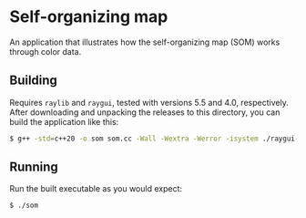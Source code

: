 # Self-organizing map

An application that illustrates how the self-organizing map (SOM) works through color data.

## Building

Requires `raylib` and `raygui`, tested with versions 5.5 and 4.0, respectively. After downloading and unpacking the releases to this directory, you can build the application like this:

```bash
$ g++ -std=c++20 -o som som.cc -Wall -Wextra -Werror -isystem ./raygui-4.0/src -isystem ./raylib-5.5_linux_amd64/include -L ./raylib-5.5_linux_amd64/lib -l:libraylib.a
```

## Running

Run the built executable as you would expect:

```bash
$ ./som
```
